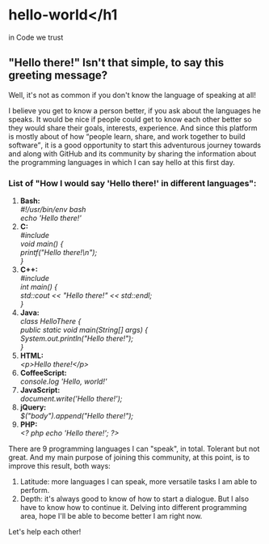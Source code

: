 # <h1>hello-world</h1
in Code we trust

<h2>"Hello there!" Isn't that simple, to say this greeting message? </h2>
<p>Well, it's not as common if you don't know the language of speaking at all! </p>
<p>I believe you get to know a person better, if you ask about the languages he speaks. It would be nice if people could get to know each other better so they would share their goals, interests, experience. And since this platform is mostly about of how <q cite="https://github.com/about">people learn, share, and work together to build software</q>, it is a good opportunity to start this adventurous journey towards and along with GitHub and its community by sharing the information about the programming languages in which I can say hello at this first day. </p>
<h3>List of "How I would say 'Hello there!' in different languages": </h3>
<ol>
  <li> 
    <b> Bash: </b> <br>
    <i> #!/usr/bin/env bash </i> <br> 
    <i> echo 'Hello there!' </i>
  </li>
  
  <li>
    <b> C: </b> <br>
    <i> #include <stdio.h> </i> <br>
    <i> void main() { </i> <br>
    <i> printf("Hello there!\n"); </i> <br>
      <i>}</i> <br>
  </li>
  
  <li>
    <b> C++: </b> <br>
    <i> #include <iostream> </i> <br>
    <i> int main() { </i> <br>
    <i> std::cout << "Hello there!" << std::endl; </i> <br>
    <i>}</i> <br>
  </li>

  <li>
    <b> Java: </b> <br>
    <i> class HelloThere { </i> <br>
    <i> public static void main(String[] args) { </i> <br>
    <i> System.out.println("Hello there!"); </i> <br>
    <i> } </i> <br>
  </li>
  
  <li>
    <b> HTML: </b> <br>
    <i> &lt;p&gt;Hello there!&lt;/p&gt; </i> <br>
  </li>
  
  <li>
    <b> CoffeeScript: </b> <br>
    <i> console.log 'Hello, world!' </i> <br>
  </li>
  
  <li>
    <b> JavaScript: </b> <br>
    <i> document.write('Hello there!'); </i> <br>
  </li>
  
  <li>
    <b> jQuery: </b> <br>
    <i> $("body").append("Hello there!"); </i> <br>
  </li>
  
  <li>
    <b> PHP: </b> <br>
    <i> &lt;? php echo 'Hello there!'; ?&gt; </i> <br>
  </li>
</ol
  
***
  There are 9 programming languages I can "speak", in total. Tolerant but not great. 
  And my main purpose of joining this community, at this point, is to improve this result, both ways: 
  1. Latitude: more languages I can speak, more versatile tasks I am able to perform.
  2. Depth: it's always good to know of how to start a dialogue. But I also have to know how to continue it. Delving into different programming area, hope I'll be able to become better I am right now.

Let's help each other!    
